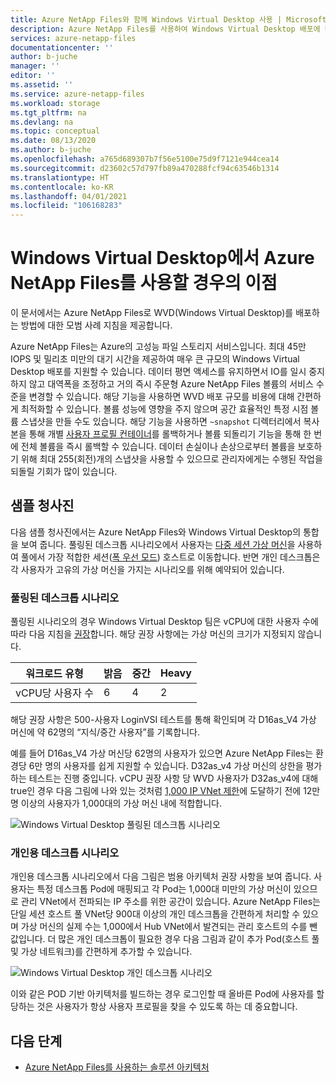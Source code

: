 ```yaml
---
title: Azure NetApp Files와 함께 Windows Virtual Desktop 사용 | Microsoft Docs
description: Azure NetApp Files를 사용하여 Windows Virtual Desktop 배포에 대한 모범 사례 지침과 샘플 청사진을 제공합니다.
services: azure-netapp-files
documentationcenter: ''
author: b-juche
manager: ''
editor: ''
ms.assetid: ''
ms.service: azure-netapp-files
ms.workload: storage
ms.tgt_pltfrm: na
ms.devlang: na
ms.topic: conceptual
ms.date: 08/13/2020
ms.author: b-juche
ms.openlocfilehash: a765d689307b7f56e5100e75d9f7121e944cea14
ms.sourcegitcommit: d23602c57d797fb89a470288fcf94c63546b1314
ms.translationtype: HT
ms.contentlocale: ko-KR
ms.lasthandoff: 04/01/2021
ms.locfileid: "106168283"
---
```

# <a name="benefits-of-using-azure-netapp-files-with-windows-virtual-desktop"></a>Windows Virtual Desktop에서 Azure NetApp Files를 사용할 경우의 이점 

이 문서에서는 Azure NetApp Files로 WVD(Windows Virtual Desktop)를 배포하는 방법에 대한 모범 사례 지침을 제공합니다.

Azure NetApp Files는 Azure의 고성능 파일 스토리지 서비스입니다. 최대 45만 IOPS 및 밀리초 미만의 대기 시간을 제공하여 매우 큰 규모의 Windows Virtual Desktop 배포를 지원할 수 있습니다. 데이터 평면 액세스를 유지하면서 IO를 일시 중지하지 않고 대역폭을 조정하고 거의 즉시 주문형 Azure NetApp Files 볼륨의 서비스 수준을 변경할 수 있습니다. 해당 기능을 사용하면 WVD 배포 규모를 비용에 대해 간편하게 최적화할 수 있습니다. 볼륨 성능에 영향을 주지 않으며 공간 효율적인 특정 시점 볼륨 스냅샷을 만들 수도 있습니다. 해당 기능을 사용하면 `~snapshot` 디렉터리에서 복사본을 통해 개별 [사용자 프로필 컨테이너](../virtual-desktop/store-fslogix-profile.md)를 롤백하거나 볼륨 되돌리기 기능을 통해 한 번에 전체 볼륨을 즉시 롤백할 수 있습니다.  데이터 손실이나 손상으로부터 볼륨을 보호하기 위해 최대 255(회전)개의 스냅샷을 사용할 수 있으므로 관리자에게는 수행된 작업을 되돌릴 기회가 많이 있습니다.

## <a name="sample-blueprints"></a>샘플 청사진

다음 샘플 청사진에서는 Azure NetApp Files와 Windows Virtual Desktop의 통합을 보여 줍니다. 풀링된 데스크톱 시나리오에서 사용자는 [다중 세션 가상 머신](../virtual-desktop/windows-10-multisession-faq.yml#what-is-windows-10-enterprise-multi-session)을 사용하여 풀에서 가장 적합한 세션([폭 우선 모드](../virtual-desktop/host-pool-load-balancing.md#breadth-first-load-balancing-method)) 호스트로 이동합니다. 반면 개인 데스크톱은 각 사용자가 고유의 가상 머신을 가지는 시나리오를 위해 예약되어 있습니다.

### <a name="pooled-desktop-scenario"></a>풀링된 데스크톱 시나리오

풀링된 시나리오의 경우 Windows Virtual Desktop 팀은 vCPU에 대한 사용자 수에 따라 다음 지침을 [권장](/windows-server/remote/remote-desktop-services/virtual-machine-recs#multi-session-recommendations)합니다. 해당 권장 사항에는 가상 머신의 크기가 지정되지 않습니다.

|     워크로드 유형     |     밝음    |     중간    |     Heavy    |
|-----------------------|--------------|---------------|--------------|
|     vCPU당 사용자 수    |     6        |     4         |     2        |


해당 권장 사항은 500-사용자 LoginVSI 테스트를 통해 확인되며 각 D16as_V4 가상 머신에 약 62명의 “지식/중간 사용자”를 기록합니다. 

예를 들어 D16as_V4 가상 머신당 62명의 사용자가 있으면 Azure NetApp Files는 환경당 6만 명의 사용자를 쉽게 지원할 수 있습니다. D32as_v4 가상 머신의 상한을 평가하는 테스트는 진행 중입니다. vCPU 권장 사항 당 WVD 사용자가 D32as_v4에 대해 true인 경우 다음 그림에 나와 있는 것처럼 [1,000 IP VNet 제한](./azure-netapp-files-network-topologies.md)에 도달하기 전에 12만 명 이상의 사용자가 1,000대의 가상 머신 내에 적합합니다.  

![Windows Virtual Desktop 풀링된 데스크톱 시나리오](../media/azure-netapp-files/solutions-pooled-desktop-scenario.png)   

### <a name="personal-desktop-scenario"></a>개인용 데스크톱 시나리오 

개인용 데스크톱 시나리오에서 다음 그림은 범용 아키텍처 권장 사항을 보여 줍니다. 사용자는 특정 데스크톱 Pod에 매핑되고 각 Pod는 1,000대 미만의 가상 머신이 있으므로 관리 VNet에서 전파되는 IP 주소를 위한 공간이 있습니다. Azure NetApp Files는 단일 세션 호스트 풀 VNet당 900대 이상의 개인 데스크톱을 간편하게 처리할 수 있으며 가상 머신의 실제 수는 1,000에서 Hub VNet에서 발견되는 관리 호스트의 수를 뺀 값입니다. 더 많은 개인 데스크톱이 필요한 경우 다음 그림과 같이 추가 Pod(호스트 풀 및 가상 네트워크)를 간편하게 추가할 수 있습니다. 

![Windows Virtual Desktop 개인 데스크톱 시나리오](../media/azure-netapp-files/solutions-personal-desktop-scenario.png)  

이와 같은 POD 기반 아키텍처를 빌드하는 경우 로그인할 때 올바른 Pod에 사용자를 할당하는 것은 사용자가 항상 사용자 프로필을 찾을 수 있도록 하는 데 중요합니다. 

## <a name="next-steps"></a>다음 단계

- [Azure NetApp Files를 사용하는 솔루션 아키텍처](azure-netapp-files-solution-architectures.md)